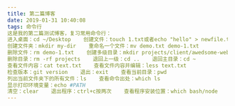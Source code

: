 ```yaml
---
title: 第二篇博客
date: 2019-01-31 10:40:08
tags: 命令行
这是我的第二篇测试博客，复习常用命令行：
进入桌面：cd ~/Desktop    创建文件：touch 1.txt或者echo "hello" > newfile.txt
创建文件夹：mkdir my-dir    重命名一个文件：mv demo.txt demo-1.txt
删除文件：rm demo-1.txt    创建多级目录：mkdir projects/client/awedsome-web
删除目录：rm -rf projects    退回上一级：cd ..    退回主目录：cd ~
查看文件内容：cat text.txt    查看文件内容并编辑：less text.txt
检查版本：git version    退出：exit    查看当前目录：pwd
列出当前文件夹下的所有文件：ls    查看命令出处：which ls 
显示打印环境变量：echo #PATH    
清空：clear    退出程序：ctrl+c按两次    查看程序安装位置：which bash/node
---
```

